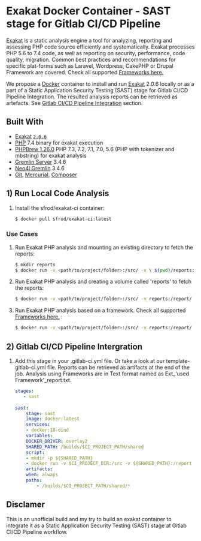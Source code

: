# Exakat Docker Container - SAST stage for Gitlab CI/CD Pipeline
[Exakat](https://www.exakat.io/) is a static analysis engine a tool for analyzing, reporting and assessing PHP code source efficiently and systematically. Exakat processes PHP 5.6 to 7.4 code, as well as reporting on security, performance, code quality, migration.
Common best practices and recommendations for specific plat-forms such as Laravel, Wordpress, CakePHP or Drupal Framework are covered. Check all supported [Frameworks here.](https://exakat.readthedocs.io/en/latest/Extensions.html)

We propose a [Docker](https://www.docker.com) container to install and run [Exakat](https://www.exakat.io/) 2.0.6 locally or as a part of a Static Application Security Testing (SAST) stage for Gitlab CI/CD Pipeline Integration. The resulted analysis reports can be retrieved as artefacts. See [Gitlab CI/CD Pipeline Integration](#gitlab-ci/cd-pipeline-intergration) section.

## Built With

* [Exakat](https://www.exakat.io/) [`2.0.6`](https://github.com/exakat/exakat.git)
* [PHP](https://php.net) 7.4 binary for exakat execution
* [PHPBrew 1.26.0]( http://phpbrew.github.io/phpbrew) PHP 7.3, 7.2, 7.1, 7.0, 5.6 (PHP with tokenizer and mbstring) for exakat analysis
* [Gremlin Server](http://tinkerpop.apache.org/) 3.4.6
* [Neo4j Gremlin](http://tinkerpop.apache.org/) 3.4.6
* [Git](https://git-scm.com/), [Mercurial](https://www.mercurial-scm.org/), [Composer](https://getcomposer.org/)

## 1) Run Local Code Analysis

1. Install the sfrod/exakat-ci container:

    ``` sh
	$ docker pull sfrod/exakat-ci:latest
	```
### Use Cases

1. Run Exakat PHP analysis and mounting an existing directory to fetch the reports:

    ``` sh
    $ mkdir reports
	$ docker run -v <path/to/project/folder>:/src/ -v \ $(pwd)/reports:/report/ sfrod/exakat-ci:latest
    ```

2. Run Exakat PHP analysis and creating a volume called 'reports' to fetch the reports:  
    ``` sh
    $ docker run -v <path/to/project/folder>:/src/ -v reports:/report/ sfrod/exakat-ci:latest
    ```

3. Run Exakat PHP analysis based on a framework. Check all supported [Frameworks here.](https://exakat.readthedocs.io/en/latest/Extensions.html) : 

    ``` sh
    $ docker run -v <path/to/project/folder>:/src/ -v reports:/report/ sfrod/exakat-ci:latest Laravel
    ```

## 2) Gitlab CI/CD Pipeline Intergration

1. Add this stage in your .gitlab-ci.yml file. Or take a look at our template-gitlab-ci.yml file. Reports can be retrieved as artifacts at the end of the job. Analysis using Frameworks are in Text format named as Ext_'used Framework'_report.txt.

    ``` yaml
    stages:
       - sast
  
    sast:
        stage: sast
        image: docker:latest
        services: 
        - docker:18-dind
        variables:
        DOCKER_DRIVER: overlay2
        SHARED_PATH: /builds/$CI_PROJECT_PATH/shared
        script:
        - mkdir -p ${SHARED_PATH}
        - docker run -v $CI_PROJECT_DIR:/src -v ${SHARED_PATH}:/report sfrod/exakat-ci:latest Laravel
        artifacts:
        when: always
        paths:
            - /builds/$CI_PROJECT_PATH/shared/*
	```

## Disclamer

This is an unofficial build and my try to build an exakat container to integrate it as a Static Application Security Testing (SAST) stage at Gitlab CI/CD Pipeline workflow.

